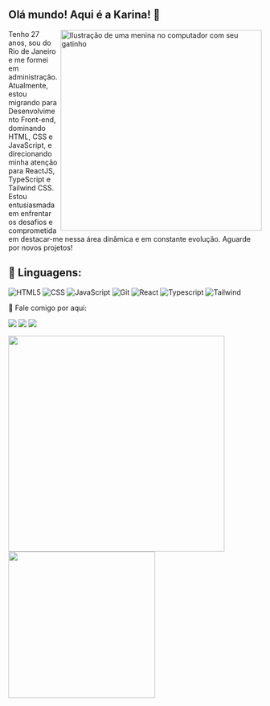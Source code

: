 ## Olá mundo! Aqui é a <strong>Karina</strong>! 👋

<img src="https://img.freepik.com/fotos-premium/uma-menina-com-um-gato-no-colo-esta-jogando-em-um-computador_579873-7549.jpg" alt="Ilustração de uma menina no computador com seu gatinho" min-width="400px" max-width="400px" width="400px" align="right">

Tenho 27 anos, sou do Rio de Janeiro e me formei em administração. Atualmente, estou migrando para Desenvolvimento Front-end, dominando HTML, CSS e JavaScript, e direcionando minha atenção para ReactJS, TypeScript e Tailwind CSS. Estou entusiasmada em enfrentar os desafios e comprometida em destacar-me nessa área dinâmica e em constante evolução. Aguarde por novos projetos!

<h2 align="left">🎨 Linguagens:</h2>

![HTML5](https://img.shields.io/badge/HTML5-E34F26?style=for-the-badge&logo=html5&logoColor=white)
![CSS](https://img.shields.io/badge/CSS3-1572B6?style=for-the-badge&logo=css3&logoColor=white)
![JavaScript](https://img.shields.io/badge/JavaScript-F7DF1E?style=for-the-badge&logo=javascript&logoColor=black)
![Git](https://img.shields.io/badge/Git-E34F26?style=for-the-badge&logo=git&logoColor=white)
![React](https://img.shields.io/badge/React-20232A?style=for-the-badge&logo=react&logoColor=61DAFB)
![Typescript](https://img.shields.io/badge/TypeScript-007ACC?style=for-the-badge&logo=typescript&logoColor=white)
![Tailwind](https://img.shields.io/badge/Tailwind_CSS-38B2AC?style=for-the-badge&logo=tailwind-css&logoColor=white)

<p align="left">💌 Fale comigo por aqui:</p>
<a href="https://www.linkedin.com/in/karinanuunes/" target="_blank"><img src="https://img.shields.io/badge/LinkedIn-0077B5?style=for-the-badge&logo=linkedin&logoColor=white"></a>
<a href="https://www.instagram.com/karinanuunes/" target="_blank"><img src="https://img.shields.io/badge/Instagram-E4405F?style=for-the-badge&logo=instagram&logoColor=white"></a>
<a href = "mailto:karinanuunes96@gmail.com"><img src="https://img.shields.io/badge/-Gmail-%23333?style=for-the-badge&logo=gmail&logoColor=white" target="_blank"></a>

<img width="430em" src="https://github-readme-stats.vercel.app/api?username=karinanuunes&show_icons=true&theme=transparent"> <img width="292em" src="https://github-readme-stats.vercel.app/api/top-langs/?username=karinanuunes&layout=donut&theme=transparent">
